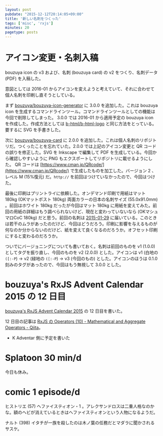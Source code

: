 ```yaml
---
layout: post
pubdate: "2015-12-12T20:14:05+09:00"
title: '新しい名刺をつくった'
tags: ['misc', 'rxjs']
minutes: 20
pagetype: posts
---
```

# アイコン変更・名刺入稿

bouzuya icon の v3 および、名刺 (bouzuya card) の v2 をつくり、名刺データ (PDF) を入稿した。

意図としては 2016-01 からアイコンを変えようと考えていて、それに合わせて個人名刺を印刷し直そうとしている。

まず [bouzuya/bouzuya-icon-generator][] に 3.0.0 を追加した。これは bouzuya icon を生成するコマンドラインツール。コマンドラインツールとしての機能は今回で削除してしまった。 3.0.0 では 2016-01 から適用予定の bouzuya icon を作成した。作成方法としては [b-html/b-html-logo][] と同じ方法をとっている。要するに SVG を手書きした。

次に [bouzuya/bouzuya-card][] に 2.0.0 を追加した。これは個人名刺のリポジトリだ。つくったことを忘れていた。2.0.0 では上記のアイコン変更と QR コードの誤りを修正した。SVG を Inkscape で編集して PDF を生成している。今回から確認しやすいように PNG もエクスポートしてリポジトリに載せるようにした。 QR コードは [https://www.cman.jp/QRcode/](https://www.cman.jp/QRcode/) で生成したものを加工した。バージョン 2 、レベル M (15%復元) だ。`http://` を前回はつけていなかったので、今回はつけた。

最後に印刷はプリントライに依頼した。オンデマンド印刷で用紙はマット 180kg (OKマットポスト 180kg) 両面カラーの日本の名刺サイズ (55.0x91.0mm) 。前回はホワイト 180kg だったが今回はマット 180kg に用紙を変えてみた。前回の用紙の詳細はもう調べられないけど、現在と変わっていないなら (OKマシュマロCoC 180kg) だと思う。前回の名刺は [2015-01-29][] に届いている。このときは若干のムラがあったのだけど、今回はどうだろう。印刷に影響を与えるものが何なのか分からないのだけど、紙を変えて良くなるのだろうか。オフセット印刷にすると変わるのだろうか。

ついでにバージョニングについても書いておく。名刺は前回のものを v1 (1.0.0) としてタグを振り直し、今回のものを v2 (2.0.0) とした。アイコンは v1 (白地の `([:-P`) → v2 (緑地の `([:-P`) → v3 (今回のもの) とした。アイコンのほうは 0.1.0 刻みのタグがあったので、今回はもう無視して 3.0.0 とした。

# bouzuya's RxJS Advent Calendar 2015 の 12 日目

[bouzuya's RxJS Advent Calendar 2015](http://www.adventar.org/calendars/1200) の 12 日目を書いた。

12 日目の記事は [RxJS の Operators (10) - Mathematical and Aggregate Operators - Qiita](http://qiita.com/bouzuya/items/ff54c2c492f16c3a6b65)。

- K Adventar 側に予定を書いた

# Splatoon 30 min/d

今日も休み。

# comic 1 episode/d

ヒストリエ (57) ヘファイスティオン・1 。アレクサンドロスは二重人格なのかな。額のヘビが消えているときはヘファイスティオンという人物になるようだ。

ナルト (398) イタチが一族を殺したのは木ノ葉の任務だとマダラに聞かされるサスケ。

[2015-01-29]: http://blog.bouzuya.net/2015/01/29/
[b-html/b-html-logo]: https://github.com/b-html/b-html-logo
[bouzuya/bouzuya-card]: https://github.com/bouzuya/bouzuya-card
[bouzuya/bouzuya-icon-generator]: https://github.com/bouzuya/bouzuya-icon-generator
